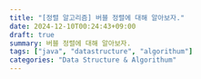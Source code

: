 ```yaml
---
title: "[정렬 알고리즘] 버블 정렬에 대해 알아보자."
date: 2024-12-10T00:24:43+09:00
draft: true
summary: 버블 정렬에 대해 알아보자.
tags: ["java", "datastructure", "algorithum"]
categories: "Data Structure & Algorithum"
---
```

